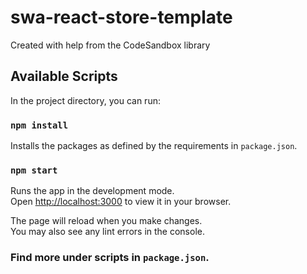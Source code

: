 # swa-react-store-template
Created with help from the CodeSandbox library

## Available Scripts

In the project directory, you can run:

### `npm install`

Installs the packages as defined by the requirements in `package.json`.

### `npm start`

Runs the app in the development mode.\
Open [http://localhost:3000](http://localhost:3000) to view it in your browser.

The page will reload when you make changes.\
You may also see any lint errors in the console.

### Find more under scripts in `package.json`.